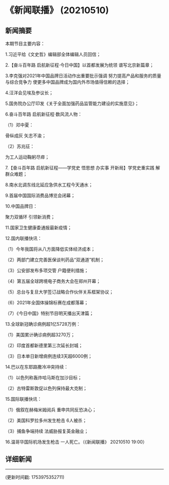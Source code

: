 # 《新闻联播》 (20210510)

## 新闻摘要

本期节目主要内容：


1.习近平给《文史哲》编辑部全体编辑人员回信；


2.【奋斗百年路 启航新征程·今日中国】以首都发展为统领 谱写北京新篇章；


3.李克强对2021年中国品牌日活动作出重要批示强调 努力提高产品和服务的质量与综合竞争力 使更多中国品牌成为国内外市场值得信赖的选择；


4.汪洋会见埃及参议长；


5.国务院办公厅印发《关于全面加强药品监管能力建设的实施意见》；


6.奋斗百年路 启航新征程·数风流人物：


（1）邓中夏：

骨纵成灰 矢志不渝；


（2）苏兆征：

为工人运动鞠躬尽瘁；


7.【奋斗百年路 启航新征程——学党史 悟思想 办实事 开新局】学党史重实践 解群众难题；


8.南水北调东线北延应急供水工程今天通水；


9.首届中国国际消费品博览会闭幕；


10.中国品牌日：

聚力双循环 引领新消费；


11.国家卫生健康委通报最新疫情；


12.国内联播快讯：


（1）今年我国将从八方面降低实体经济成本；


（2）两部门建立完善医保谈判药品“双通道”机制；


（3）公安部发布多项交管 户籍便利措施；


（4）第五届全球跨境电子商务大会在郑州开幕；


（5）总台与复旦大学签订战略合作伙伴关系框架协议；


（6）2021年全国体操锦标赛在成都落幕；


（7）《今日中国》特别节目明天播出天津篇；


13.全球新冠确诊病例超1亿5728万例：


（1）美国累计确诊病例超3270万；


（2）印度首都新德里第三次延长封城；


（3）日本单日新增病例连续3天超6000例；


14.巴以在东耶路撒冷冲突持续：


（1）以色列称轰炸哈马斯在加沙目标；


（2）古特雷斯敦促以色列保持最大克制；


15.国际联播快讯：


（1）俄叙在赫梅米姆阅兵 重申共同反恐决心；


（2）美国科罗拉多州发生枪击 6人被杀；


（3）捕鱼争端持续 法威胁报复英金融业；


16.温哥华国际机场发生枪击 一人死亡。（《新闻联播》 20210510 19:00）

## 详细新闻

---

(更新时间戳: 1753975352711)

